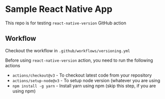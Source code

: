 # Sample React Native App

This repo is for testing `react-native-version` GitHub action

## Workflow

Checkout the workflow in `.github/workflows/versioning.yml`

Before using `react-native-version` action, you need to run the following actions

- `actions/checkout@v3` - To checkout latest code from your repository
- `actions/setup-node@v3` - To setup node version (whatever you are using
- `npm install -g yarn` - Install yarn using npm (skip this step, if you are using npm)
